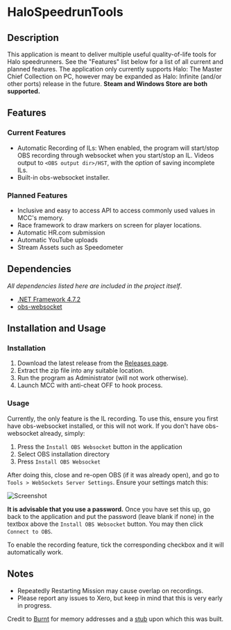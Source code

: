 # HaloSpeedrunTools

## Description
This application is meant to deliver multiple useful quality-of-life tools for Halo speedrunners. See the "Features" list below for a list of all current and planned features. The application only currently supports Halo: The Master Chief Collection on PC, however may be expanded as Halo: Infinite (and/or other ports) release in the future.
**Steam and Windows Store are both supported.**

## Features
### Current Features
- Automatic Recording of ILs: When enabled, the program will start/stop OBS recording through websocket when you start/stop an IL. Videos output to `<OBS output dir>/HST`, with the *option* of saving incomplete ILs.
- Built-in obs-websocket installer.

### Planned Features
- Inclusive and easy to access API to access commonly used values in MCC's memory.
- Race framework to draw markers on screen for player locations.
- Automatic HR.com submission
- Automatic YouTube uploads
- Stream Assets such as Speedometer

## Dependencies
*All dependencies listed here are included in the project itself*.
- [.NET Framework 4.7.2](https://dotnet.microsoft.com/download/dotnet-framework/net472)
- [obs-websocket](https://github.com/Palakis/obs-websocket/releases/tag/4.9.0)

## Installation and Usage
### Installation
1. Download the latest release from the [Releases page](https://github.com/x-e-r-o/HaloSpeedrunTools/releases).
2. Extract the zip file into any suitable location.
3. Run the program as Administrator (will not work otherwise).
4. Launch MCC with anti-cheat OFF to hook process. 

### Usage
Currently, the only feature is the IL recording. To use this, ensure you first have obs-websocket installed, or this will not work. If you don't have obs-websocket already, simply:
1. Press the `Install OBS Websocket` button in the application
2. Select OBS installation directory
3. Press `Install OBS Websocket`

After doing this, close and re-open OBS (if it was already open), and go to `Tools > WebSockets Server Settings`. Ensure your settings match this:

![Screenshot](https://i.imgur.com/ewbrQ3C.png)

**It is advisable that you use a password.** Once you have set this up, go back to the application and put the password (leave blank if none) in the textbox above the `Install OBS Websocket` button. You may then click `Connect to OBS`.

To enable the recording feature, tick the corresponding checkbox and it will automatically work.

## Notes
- Repeatedly Restarting Mission may cause overlap on recordings.
- Please report any issues to Xero, but keep in mind that this is very early in progress.

Credit to [Burnt](https://github.com/Burnt-o) for memory addresses and a [stub](https://github.com/Burnt-o/StubStuff) upon which this was built.
